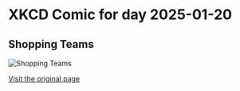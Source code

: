 
# XKCD Comic for day 2025-01-20

## Shopping Teams

![Shopping Teams](https://imgs.xkcd.com/comics/shopping_teams.png "I am never going out to buy an air conditioner with my sysadmin again.")

[Visit the original page](https://xkcd.com/309/)
